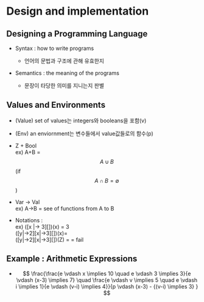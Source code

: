 # Design and implementation

## Designing a Programming Language

- Syntax : how to write programs
    - 언어의 문법과 구조에 관해 유효한지

- Semantics : the meaning of the programs
    - 문장이 타당한 의미를 지니는지 판별

## Values and Environments

- (Value) set of values는 integers와 booleans을 포함(v)

- (Env) an enviornment는 변수들에서 value값들로의 함수(p)


- Z + Bool
    <br> ex) A+B = $${A}\cup{B}$$ (if $${A}\cap{B}=\emptyset$$)

- Var -> Val
    <br> ex) A->B = see of functions from A to B

- Notations :
    <br>ex) ([x |-> 3][])(x) = 3<br>([y|->2][x|->3][])(x)=
    <br> ([y|->2][x|->3][])(Z) = [](Z) = fail

## Example : Arithmetic Expressions

- $$ \frac{\frac{e \vdash x \implies 10 \quad e \vdash 3 \implies 3}{e \vdash (x-3) \implies 7} \quad \frac{e \vdash v \implies 5 \quad e \vdash i \implies 1}{e \vdash (v-i) \implies 4}}{p \vdash (x-3) - {(v-i) \implies 3} } $$
